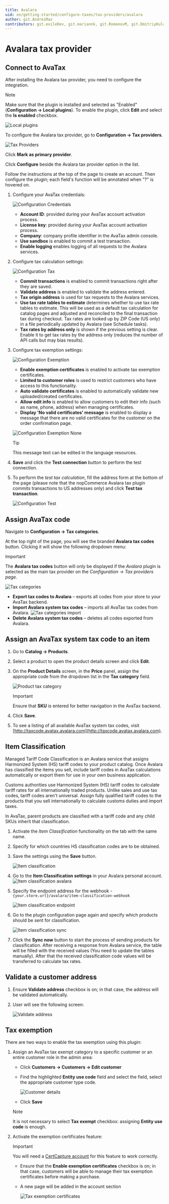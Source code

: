 ```yaml
---
title: Avalara
uid: en/getting-started/configure-taxes/tax-providers/avalara
author: git.AndreiMaz
contributors: git.exileDev, git.mariannk, git.RomanovM, git.DmitriyKulagin
---
```


# Avalara tax provider

## Connect to AvaTax

After installing the Avalara tax provider, you need to configure the integration.

> [!NOTE]
>
> Make sure that the plugin is installed and selected as "Enabled" (**Configuration → Local plugins**). To enable the plugin, click **Edit** and select the **Is enabled** checkbox.

![Local plugins](_static/avalara/local-plugins.png)

To configure the Avalara tax provider, go to **Configuration → Tax providers**.

![Tax Providers](_static/avalara/tax-providers.png)

Click **Mark as primary provider**.

Click **Configure** beside the Avalara tax provider option in the list.

Follow the instructions at the top of the page to create an account.
Then configure the plugin; each field's function will be annotated when "?" is hovered on.

1. Configure your AvaTax credentials:

    ![Configuration Credentials](_static/avalara/avalara-configuration-common.png)

    * **Account ID**: provided during your AvaTax account activation process.
    * **License key**: provided during your AvaTax account activation process.
    * **Company**: company profile identifier in the AvaTax admin console.
    * **Use sandbox** is enabled to commit a test transaction.
    * **Enable logging** enables logging of all requests to the Avalara services.

2. Configure tax calculation settings:

    ![Configuration Tax](_static/avalara/avalara-configuration-tax-calculation.png)

    * **Commit transactions** is enabled to commit transactions right after they are saved.
    * **Validate address** is enabled to validate the address entered.
    * **Tax origin address** is used for tax requests to the Avalara services.
    * **Use tax rate tables to estimate** determines whether to use tax rate tables to estimate. This will be used as a default tax calculation for catalog pages and adjusted and reconciled to the final transaction tax during checkout. Tax rates are looked up by ZIP Code (US only) in a file periodically updated by Avalara (see Schedule tasks).
    * **Tax rates by address only** is shown if the previous setting is clear. Enable it to get tax rates by the address only (reduces the number of API calls but may bias results).

3. Configure tax exemption settings:

    ![Configuration Exemption](_static/avalara/avalara-configuration-exemption.png)

    * **Enable exemption certificates** is enabled to activate tax exemption certificates.
    * **Limited to customer roles** is used to restrict customers who have access to this functionality.
    * **Auto validate certificates** is enabled to automatically validate new uploaded/created certificates.
    * **Allow edit info** is enabled to allow customers to edit their info (such as name, phone, address) when managing certificates.
    * **Display 'No valid certificates' message** is enabled to display a message that there are no valid certificates for the customer on the order confirmation page.

    ![Configuration Exemption None](_static/avalara/avalara-configuration-exemption-none.png)

    > [!TIP]
    >
    > This message text can be edited in the language resources.

4. **Save** and click the **Test connection** button to perform the test connection.
5. To perform the *test tax calculation*, fill the address form at the bottom of the page (please note that the nopCommerce Avalara tax plugin commits transactions to US addresses only) and click **Test tax transaction**.

    ![Configuration Test](_static/avalara/avalara-configuration-test.png)

## Assign AvaTax code

Navigate to **Configuration → Tax categories**.

At the top right of the page, you will see the branded **Avalara tax codes** button. Clicking it will show the following dropdown menu:

> [!IMPORTANT]
> The **Avalara tax codes** button will only be displayed if the *Avalara* plugin is selected as the main tax provider on the *Configuration → Tax providers page*.

![Tax categories](_static/avalara/tax-categories.jpg)

* **Export tax codes to Avalara** – exports all codes from your store to your AvaTax backend.
* **Import Avalara system tax codes** – imports all AvaTax tax codes from Avalara.
    ![Tax categories import](_static/avalara/tax-categories-import.jpg)
* **Delete Avalara system tax codes** – deletes all codes exported from Avalara.

## Assign an AvaTax system tax code to an item

1. Go to **Catalog → Products**.
1. Select a product to open the product details screen and click **Edit**.
1. On the **Product Details** screen, in the **Price** panel, assign the appropriate code from the dropdown list in the **Tax category** field.

    ![Product tax category](_static/avalara/product-tax-category.png)

    > [!IMPORTANT]
    > Ensure that **SKU** is entered for better navigation in the AvaTax backend.
1. Click **Save**.
1. To see a listing of all available AvaTax system tax codes, visit [http://taxcode.avatax.avalara.com](http://taxcode.avatax.avalara.com).

## Item Classification

Managed Tariff Code Classification is an Avalara service that assigns Harmonized System (HS) tariff codes to your product catalog. Once Avalara has classified the items you sell, include tariff codes in AvaTax calculations automatically or export them for use in your own business application.

Customs authorities use Harmonized System (HS) tariff codes to calculate tariff rates for all internationally traded products. Unlike sales and use tax codes, tariff codes aren't universal. Assign fully qualified tariff codes to the products that you sell internationally to calculate customs duties and import taxes.

In AvaTax, parent products are classified with a tariff code and any child SKUs inherit that classification.

1. Activate the *Item Classification* functionality on the tab with the same name.
1. Specify for which countries HS classification codes are to be obtained.
1. Save the settings using the **Save** button.

    ![Item classification](_static/avalara/item-classification.png)

1. Go to the **Item Classification settings** in your Avalara personal account.
    ![Item classification avalara](_static/avalara/item-classification-avalara.png)

1. Specify the endpoint address for the webhook - `{your.store.url}/avalara/item-classification-webhook`

    ![Item classification endpoint](_static/avalara/item-classification-endpoint.png)

1. Go to the plugin configuration page again and specify which products should be sent for classification.

    ![Item classification sync](_static/avalara/item-classification-sync.png)

1. Click the **Sync now** button to start the process of sending products for classification. After receiving a response from Avalara service, the table will be filled with the received values (You need to update the tables manually). After that the received classification code values will be transferred to calculate tax rates.

## Validate a customer address

1. Ensure **Validate address** checkbox is on; in that case, the address will be validated automatically.
1. User will see the following screen:

    ![Validate address](_static/avalara/validate-customer-address.png)

## Tax exemption

There are two ways to enable the tax exemption using this plugin:

1. Assign an AvaTax tax exempt category to a specific customer or an entire customer role in the admin area:

    * Click **Customers → Customers → Edit customer**
    * Find the highlighted **Entity use code** field and select the field, select the appropriate customer type code.

        ![Customer details](_static/avalara/customer-entity-use-code.png)
    * Click **Save**

    > [!NOTE]
    >
    > It is not necessary to select **Tax exempt** checkbox: assigning **Entity use code** is enough.

2. Activate the exemption certificates feature:

    > [!IMPORTANT]
    >
    > You will need a [CertCapture account](https://avlr.co/3bA1P1X) for this feature to work correctly.

    * Ensure that the **Enable exemption certificates** checkbox is on; in that case, customers will be able to manage their tax exemption certificates before making a purchase.
    * A new page will be added in the account section

        ![Tax exemption certificates](_static/avalara/exemption-certificates.png)
